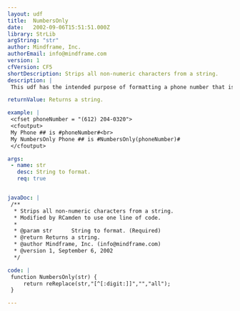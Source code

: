 ```yaml
---
layout: udf
title:  NumbersOnly
date:   2002-09-06T15:51:51.000Z
library: StrLib
argString: "str"
author: Mindframe, Inc.
authorEmail: info@mindframe.com
version: 1
cfVersion: CF5
shortDescription: Strips all non-numeric characters from a string.
description: |
 This udf has the intended purpose of formatting a phone number that is in a (xxx) xxx-xxxx to a xxxxxxxxxx format.

returnValue: Returns a string.

example: |
 <cfset phoneNumber = "(612) 204-0320">
 <cfoutput>
 My Phone ## is #phoneNumber#<br>
 My NumbersOnly Phone ## is #NumbersOnly(phoneNumber)#
 </cfoutput>

args:
 - name: str
   desc: String to format.
   req: true


javaDoc: |
 /**
  * Strips all non-numeric characters from a string.
  * Modified by RCamden to use one line of code.
  * 
  * @param str      String to format. (Required)
  * @return Returns a string. 
  * @author Mindframe, Inc. (info@mindframe.com) 
  * @version 1, September 6, 2002 
  */

code: |
 function NumbersOnly(str) {
     return reReplace(str,"[^[:digit:]]","","all");
 }

---
```


